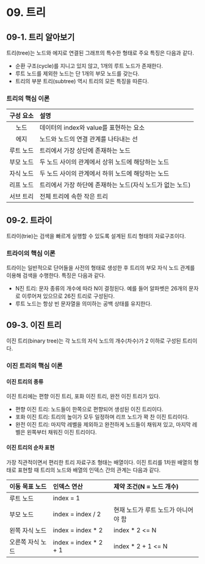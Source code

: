 # 09. 트리

## 09-1. 트리 알아보기

트리(tree)는 노드와 에지로 연결된 그래프의 특수한 형태로 주요 특징은 다음과 같다.

- 순환 구조(cycle)를 지니고 있지 않고, 1개의 루트 노드가 존재한다.
- 루트 노드를 제외한 노드는 단 1개의 부모 노드를 갖는다.
- 트리의 부분 트리(subtree) 역시 트리의 모든 특징을 따른다.

### 트리의 핵심 이론

| 구성 요소 | 설명 |
| :--: | :-- |
| 노드 | 데이터의 index와 value를 표현하는 요소 |
| 에지 | 노드와 노드의 연결 관계를 나타내는 선 |
| 루트 노드 | 트리에서 가장 상단에 존재하는 노드 |
| 부모 노드 | 두 노드 사이의 관계에서 상위 노드에 해당하는 노드 |
| 자식 노드 | 두 노드 사이의 관계에서 하위 노드에 해당하는 노드 |
| 리프 노드 | 트리에서 가장 하단에 존재하는 노드(자식 노드가 없는 노드) |
| 서브 트리 | 전체 트리에 속한 작은 트리 |


## 09-2. 트라이

트라이(trie)는 검색을 빠르게 실행할 수 있도록 설계된 트리 형태의 자료구조이다.

### 트라이의 핵심 이론

트라이는 일반적으로 단어들을 사전의 형태로 생성한 후 트리의 부모 자식 노드 관계를 이용해 검색을 수행한다. 특징은 다음과 같다.

- N진 트리: 문자 종류의 개수에 따라 N이 결정된다. 예를 들어 알파벳은 26개의 문자로 이루어져 있으므로 26진 트리로 구성된다.
- 루트 노드는 항상 빈 문자열을 의미하는 공백 상태를 유지한다.

## 09-3. 이진 트리

이진 트리(binary tree)는 각 노드의 자식 노드의 개수(차수)가 2 이하로 구성된 트리이다.

### 이진 트리의 핵심 이론

#### 이진 트리의 종류

이진 트리에는 편향 이진 트리, 포화 이진 트리, 완전 이진 트리가 있다.

- 편향 이진 트리: 노드들이 한쪽으로 편향되어 생성된 이진 트리이다.
- 포화 이진 트리: 트리의 높이가 모두 일정하며 리프 노드가 꽉 찬 이진 트리이다.
- 완전 이진 트리: 마지막 레벨을 제외하고 완전하게 노드들이 채워져 있고, 마지막 레벨은 왼쪽부터 채워진 이진 트리이다.

#### 이진 트리의 순차 표현

가장 직관적이면서 편리한 트리 자료구조 형태는 배열이다. 이진 트리를 1차원 배열의 형태로 표현할 때 트리의 노드와 배열의 인덱스 간의 관계는 다음과 같다.

| 이동 목표 노드 | 인덱스 연산 | 제약 조건(N = 노드 개수) |
| :-- | :-- | :-- |
| 루트 노드 | index = 1 | |
| 부모 노드 | index = index / 2 | 현재 노드가 루트 노드가 아니어야 함 |
| 왼쪽 자식 노드 | index = index * 2 | index * 2 <= N |
| 오른쪽 자식 노드 | index = index * 2 + 1 | index * 2 + 1 <= N |

